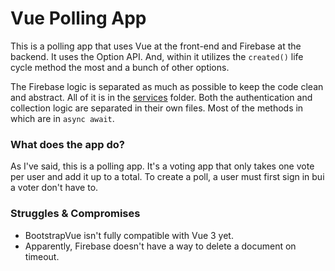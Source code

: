 # Vue Polling App

This is a polling app that uses Vue at the front-end and Firebase at the backend. It uses the Option API. And, within it utilizes the `created()` life cycle method the most and a bunch of other options.

The Firebase logic is separated as much as possible to keep the code clean and abstract. All of it is in the [services](https://github.com/rhen99/Polling-App/tree/main/src/services) folder. Both the authentication and collection logic are separated in their own files. Most of the methods in which are in `async await`.

### What does the app do?

As I've said, this is a polling app. It's a voting app that only takes one vote per user and add it up to a total. To create a poll, a user must first sign in bui a voter don't have to.

### Struggles & Compromises

- BootstrapVue isn't fully compatible with Vue 3 yet.
- Apparently, Firebase doesn't have a way to delete a document on timeout.
